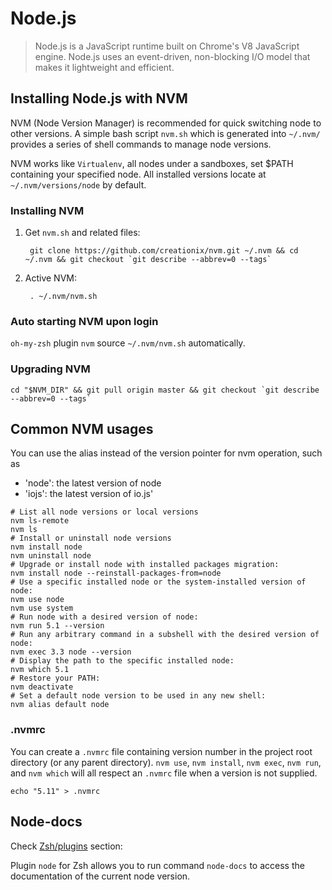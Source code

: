 # Node.js 

> Node.js is a JavaScript runtime built on Chrome's V8 JavaScript engine. Node.js uses an event-driven, non-blocking I/O model that makes it lightweight and efficient. 

## Installing Node.js with NVM

NVM (Node Version Manager) is recommended for quick switching node to other versions. A simple bash script `nvm.sh` which is generated into `~/.nvm/` provides a series of shell commands to manage node versions. 

NVM works like `Virtualenv`, all nodes under a sandboxes, set $PATH containing your specified node. All installed versions locate at `~/.nvm/versions/node` by default.

### Installing NVM

1. Get `nvm.sh` and related files:

        git clone https://github.com/creationix/nvm.git ~/.nvm && cd ~/.nvm && git checkout `git describe --abbrev=0 --tags`

2. Active NVM:

        . ~/.nvm/nvm.sh

### Auto starting NVM upon login

`oh-my-zsh` plugin `nvm` source `~/.nvm/nvm.sh` automatically.

### Upgrading NVM

    cd "$NVM_DIR" && git pull origin master && git checkout `git describe --abbrev=0 --tags`

## Common NVM usages

You can use the alias instead of the version pointer for nvm operation, such as

* 'node': the latest version of node
* 'iojs': the latest version of io.js'

```shell
# List all node versions or local versions
nvm ls-remote
nvm ls
# Install or uninstall node versions
nvm install node
nvm uninstall node
# Upgrade or install node with installed packages migration:
nvm install node --reinstall-packages-from=node
# Use a specific installed node or the system-installed version of node:
nvm use node
nvm use system
# Run node with a desired version of node:
nvm run 5.1 --version
# Run any arbitrary command in a subshell with the desired version of node:
nvm exec 3.3 node --version
# Display the path to the specific installed node:
nvm which 5.1
# Restore your PATH:
nvm deactivate
# Set a default node version to be used in any new shell:
nvm alias default node
```

### .nvmrc

You can create a `.nvmrc` file containing version number in the project root directory (or any parent directory). `nvm use`, `nvm install`, `nvm exec`, `nvm run`, and `nvm which` will all respect an `.nvmrc` file when a version is not supplied.

    echo "5.11" > .nvmrc

## Node-docs

Check [Zsh/plugins](../iTerm2/zsh-plugins.html) section:

Plugin `node` for Zsh allows you to run command `node-docs` to access the documentation of the current node version.

